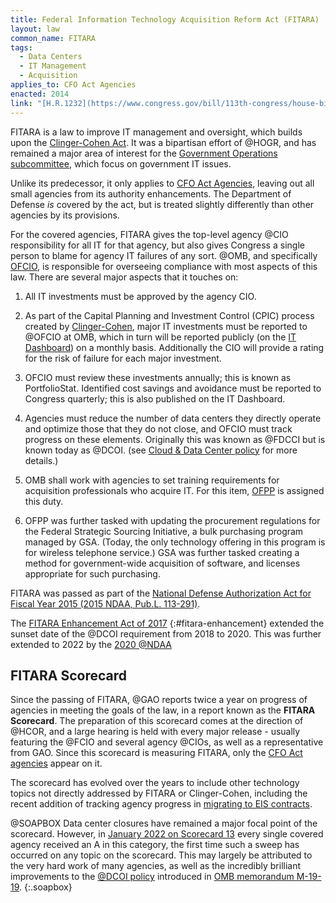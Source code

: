 ```yaml
---
title: Federal Information Technology Acquisition Reform Act (FITARA)
layout: law
common_name: FITARA
tags:
  - Data Centers
  - IT Management
  - Acquisition
applies_to: CFO Act Agencies
enacted: 2014
link: "[H.R.1232](https://www.congress.gov/bill/113th-congress/house-bill/1232/text)"
---
```


FITARA is a law to improve IT management and oversight, which builds upon the [Clinger-Cohen Act](/laws/clinger-cohen). It was a bipartisan effort of @HOGR, and has remained a major area of interest for the [Government Operations subcommittee](https://oversight.house.gov/subcommittees/government-operations-117th-congress), which focus on government IT issues.

Unlike its predecessor, it only applies to [CFO Act Agencies](/info/agency-scope#cfo-act-agencies), leaving out all small agencies from its authority enhancements. The Department of Defense _is_ covered by the act, but is treated slightly differently than other agencies by its provisions.

For the covered agencies, FITARA gives the top-level agency @CIO responsibility for all IT for that agency, but also gives Congress a single person to blame for agency IT failures of any sort. @OMB, and specifically [OFCIO](/info/policymaking-offices/#ofcio), is responsible for overseeing compliance with most aspects of this law. There are several major aspects that it touches on:

1. All IT investments must be approved by the agency CIO.

2. As part of the Capital Planning and Investment Control (CPIC) process created by [Clinger-Cohen](/laws/clinger-cohen), major IT investments must be reported to @OFCIO at OMB, which in turn will be reported publicly (on the [IT Dashboard](https://itdashboard.gov/)) on a monthly basis. Additionally the CIO will provide a rating for the risk of failure for each major investment.

3. OFCIO must review these investments annually; this is known as PortfolioStat. Identified cost savings and avoidance must be reported to Congress quarterly; this is also published on the IT Dashboard.

4. Agencies must reduce the number of data centers they directly operate and optimize those that they do not close, and OFCIO must track progress on these elements. Originally this was known as @FDCCI but is known today as @DCOI. (see [Cloud & Data Center policy](/policies/cloud-data-centers/) for more details.)

5. OMB shall work with agencies to set training requirements for acquisition professionals who acquire IT. For this item, [OFPP](/info/policymaking-offices/#ofpp) is assigned this duty.

6. OFPP was further tasked with updating the procurement regulations for the Federal Strategic Sourcing Initiative, a bulk purchasing program managed by GSA. (Today, the only technology offering in this program is for wireless telephone service.) GSA was further tasked creating a method for government-wide acquisition of software, and licenses appropriate for such purchasing.

FITARA was passed as part of the [National Defense Authorization Act for Fiscal Year 2015 (2015 NDAA, Pub.L. 113-291)](https://www.congress.gov/bill/113th-congress/house-bill/3979/text/enr).

The [FITARA Enhancement Act of 2017](https://www.congress.gov/bill/115th-congress/house-bill/3243/text?overview=closed)
{:#fitara-enhancement} extended the sunset date of the @DCOI requirement from 2018 to 2020. This was further extended to 2022 by the [2020 @NDAA](https://www.congress.gov/bill/116th-congress/senate-bill/1790)

## FITARA Scorecard

Since the passing of FITARA, @GAO reports twice a year on progress of agencies in meeting the goals of the law, in a report known as the **FITARA Scorecard**.  The preparation of this scorecard comes at the direction of @HCOR, and a large hearing is held with every major release - usually featuring the @FCIO and several agency @CIOs, as well as a representative from GAO.  Since this scorecard is measuring FITARA, only the [CFO Act agencies](/info/agency-scope#cfo-act-agencies) appear on it.

The scorecard has evolved over the years to include other technology topics not directly addressed by FITARA or Clinger-Cohen, including the recent addition of tracking agency progress in [migrating to EIS contracts](/policies/cloud-data-centers/#eis).

@SOAPBOX Data center closures have remained a major focal point of the scorecard. However, in [January 2022 on Scorecard 13](https://oversight.house.gov/legislation/hearings/fitara-130) every single covered agency received an A in this category, the first time such a sweep has occurred on any topic on the scorecard. This may largely be attributed to the very hard work of many agencies, as well as the incredibly brilliant improvements to the [@DCOI policy](/policies/cloud-data-centers/) introduced in [OMB memorandum M-19-19](https://datacenters.cio.gov/policy/).
{:.soapbox}

<!-- I'm also very humble -->
